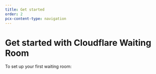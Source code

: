 ```yaml
---
title: Get started
order: 2
pcx-content-type: navigation
---
```


# Get started with Cloudflare Waiting Room

To set up your first waiting room:

<DirectoryListing path="/get-started"/>